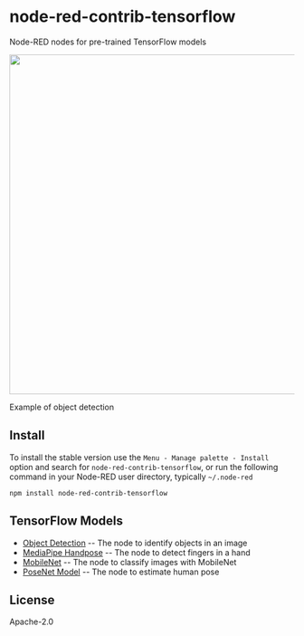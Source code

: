 node-red-contrib-tensorflow
================

Node-RED nodes for pre-trained TensorFlow models

<img src='https://raw.githubusercontent.com/kazuhitoyokoi/node-red-contrib-tensorflow/master/samples/flow.png' width='600'>

Example of object detection

## Install

To install the stable version use the `Menu - Manage palette - Install` 
option and search for `node-red-contrib-tensorflow`, or run the following 
command in your Node-RED user directory, typically `~/.node-red`

    npm install node-red-contrib-tensorflow

## TensorFlow Models
- [Object Detection](https://github.com/tensorflow/tfjs-models/tree/master/coco-ssd) -- The node to identify objects in an image
- [MediaPipe Handpose](https://github.com/tensorflow/tfjs-models/tree/master/handpose) -- The node to detect fingers in a hand
- [MobileNet](https://github.com/tensorflow/tfjs-models/tree/master/mobilenet) -- The node to classify images with MobileNet
- [PoseNet Model](https://github.com/tensorflow/tfjs-models/tree/master/posenet) -- The node to estimate human pose

## License

Apache-2.0
